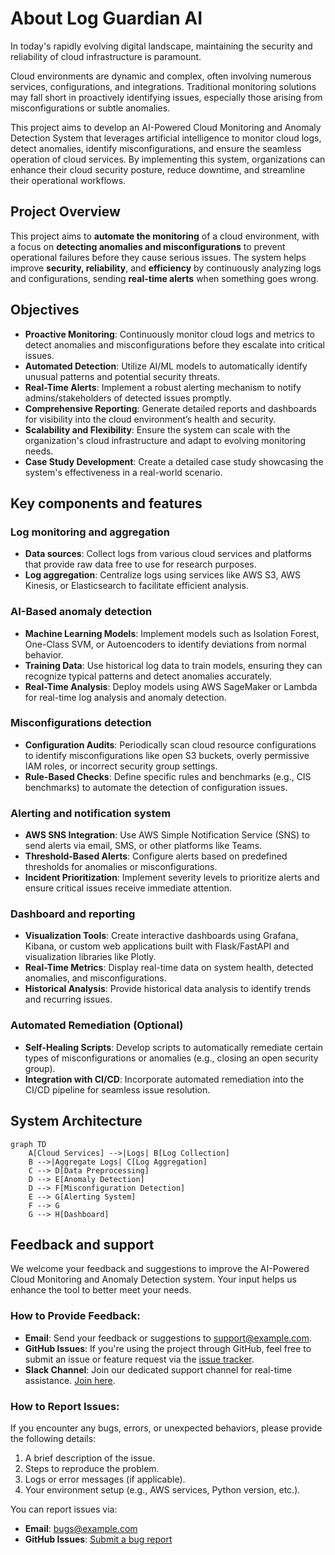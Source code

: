 # About Log Guardian AI

In today's rapidly evolving digital landscape, maintaining the security and reliability of cloud infrastructure is paramount. 

Cloud environments are dynamic and complex, often involving numerous services, configurations, and integrations. Traditional monitoring solutions may fall short in proactively identifying issues, especially those arising from misconfigurations or subtle anomalies. 

This project aims to develop an AI-Powered Cloud Monitoring and Anomaly Detection System that leverages artificial intelligence to monitor cloud logs, detect anomalies, identify misconfigurations, and ensure the seamless operation of cloud services. By implementing this system, organizations can enhance their cloud security posture, reduce downtime, and streamline their operational workflows.

## Project Overview
This project aims to **automate the monitoring** of a cloud environment, with a focus on **detecting anomalies and misconfigurations** to prevent operational failures before they cause serious issues. The system helps improve **security, reliability**, and **efficiency** by continuously analyzing logs and configurations, sending **real-time alerts** when something goes wrong.

## Objectives

- **Proactive Monitoring**: Continuously monitor cloud logs and metrics to detect anomalies and misconfigurations before they escalate into critical issues.
- **Automated Detection**: Utilize AI/ML models to automatically identify unusual patterns and potential security threats.
- **Real-Time Alerts**: Implement a robust alerting mechanism to notify admins/stakeholders of detected issues promptly.
- **Comprehensive Reporting**: Generate detailed reports and dashboards for visibility into the cloud environment’s health and security.
- **Scalability and Flexibility**: Ensure the system can scale with the organization's cloud infrastructure and adapt to evolving monitoring needs.
- **Case Study Development**: Create a detailed case study showcasing the system's effectiveness in a real-world scenario.

## Key components and features

### Log monitoring and aggregation

- **Data sources**: Collect logs from various cloud services and platforms that provide raw data free to use for research purposes.
- **Log aggregation**: Centralize logs using services like AWS S3, AWS Kinesis, or Elasticsearch to facilitate efficient analysis.

### AI-Based anomaly detection

- **Machine Learning Models**: Implement models such as Isolation Forest, One-Class SVM, or Autoencoders to identify deviations from normal behavior.
- **Training Data**: Use historical log data to train models, ensuring they can recognize typical patterns and detect anomalies accurately.
- **Real-Time Analysis**: Deploy models using AWS SageMaker or Lambda for real-time log analysis and anomaly detection.

### Misconfigurations detection

- **Configuration Audits**: Periodically scan cloud resource configurations to identify misconfigurations like open S3 buckets, overly permissive IAM roles, or incorrect security group settings.
- **Rule-Based Checks**: Define specific rules and benchmarks (e.g., CIS benchmarks) to automate the detection of configuration issues.

### Alerting and notification system

- **AWS SNS Integration**: Use AWS Simple Notification Service (SNS) to send alerts via email, SMS, or other platforms like Teams.
- **Threshold-Based Alerts**: Configure alerts based on predefined thresholds for anomalies or misconfigurations.
- **Incident Prioritization**: Implement severity levels to prioritize alerts and ensure critical issues receive immediate attention.

### Dashboard and reporting

- **Visualization Tools**: Create interactive dashboards using Grafana, Kibana, or custom web applications built with Flask/FastAPI and visualization libraries like Plotly.
- **Real-Time Metrics**: Display real-time data on system health, detected anomalies, and misconfigurations.
- **Historical Analysis**: Provide historical data analysis to identify trends and recurring issues.

### Automated Remediation (Optional)

- **Self-Healing Scripts**: Develop scripts to automatically remediate certain types of misconfigurations or anomalies (e.g., closing an open security group).
- **Integration with CI/CD**: Incorporate automated remediation into the CI/CD pipeline for seamless issue resolution.

## System Architecture

```mermaid
graph TD
    A[Cloud Services] -->|Logs| B[Log Collection]
    B -->|Aggregate Logs| C[Log Aggregation]
    C --> D[Data Preprocessing]
    D --> E[Anomaly Detection]
    D --> F[Misconfiguration Detection]
    E --> G[Alerting System]
    F --> G
    G --> H[Dashboard]
```




## Feedback and support
We welcome your feedback and suggestions to improve the AI-Powered Cloud Monitoring and Anomaly Detection system. Your input helps us enhance the tool to better meet your needs.

### How to Provide Feedback:
- **Email**: Send your feedback or suggestions to [support@example.com](mailto:support@example.com).
- **GitHub Issues**: If you're using the project through GitHub, feel free to submit an issue or feature request via the [issue tracker](https://github.com/your-repo/issues).
- **Slack Channel**: Join our dedicated support channel for real-time assistance. [Join here](https://slack.example.com/invite).

### How to Report Issues:
If you encounter any bugs, errors, or unexpected behaviors, please provide the following details:
1. A brief description of the issue.
2. Steps to reproduce the problem.
3. Logs or error messages (if applicable).
4. Your environment setup (e.g., AWS services, Python version, etc.).

You can report issues via:
- **Email**: [bugs@example.com](mailto:bugs@example.com)
- **GitHub Issues**: [Submit a bug report](https://github.com/your-repo/issues)
